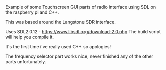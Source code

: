 Example of some Touchscreen GUI parts of radio interface using SDL on the raspberry pi and C++.

This was based around the Langstone SDR interface.

Uses SDL2.0.12 - https://www.libsdl.org/download-2.0.php
The build script will help you compile it.

It's the first time i've really used C++ so apologies!

The frequency selector part works nice, never finished any of the other parts unfortunately.
